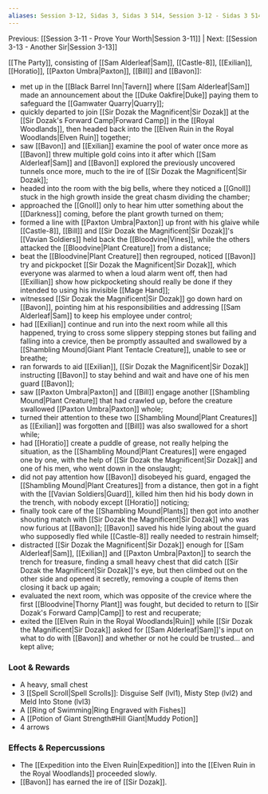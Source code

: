 ```yaml
---
aliases: Session 3-12, Sidas 3, Sidas 3 514, Session 3-12 - Sidas 3 514, Session 3-12 - Sidas 3 514 - Rebellion
---
```

Previous: [[Session 3-11 - Prove Your Worth|Session 3-11]] | Next: [[Session 3-13 - Another Sir|Session 3-13]]

[[The Party]], consisting of [[Sam Alderleaf|Sam]], [[Castle-8]], [[Exilian]], [[Horatio]], [[Paxton Umbra|Paxton]], [[Bill]] and [[Bavon]]:

- met up in the [[Black Barrel Inn|Tavern]] where [[Sam Alderleaf|Sam]] made an announcement about the [[Duke Oakfire|Duke]] paying them to safeguard the [[Gamwater Quarry|Quarry]];
- quickly departed to join [[Sir Dozak the Magnificent|Sir Dozak]] at the [[Sir Dozak's Forward Camp|Forward Camp]] in the [[Royal Woodlands]], then headed back into the [[Elven Ruin in the Royal Woodlands|Elven Ruin]] together;
- saw [[Bavon]] and [[Exilian]] examine the pool of water once more as [[Bavon]] threw multiple gold coins into it after which [[Sam Alderleaf|Sam]] and [[Bavon]] explored the previously uncovered tunnels once more, much to the ire of [[Sir Dozak the Magnificent|Sir Dozak]];
- headed into the room with the big bells, where they noticed a [[Gnoll]] stuck in the high growth inside the great chasm dividing the chamber;
- approached the [[Gnoll]] only to hear him utter something about the [[Darkness]] coming, before the plant growth turned on them;
- formed a line with [[Paxton Umbra|Paxton]] up front with his glaive while [[Castle-8]], [[Bill]] and [[Sir Dozak the Magnificent|Sir Dozak]]'s [[Vavian Soldiers]] held back the [[Bloodvine|Vines]], while the others attacked the [[Bloodvine|Plant Creature]] from a distance;
- beat the [[Bloodvine|Plant Creature]] then regrouped, noticed [[Bavon]] try and pickpocket [[Sir Dozak the Magnificent|Sir Dozak]], which everyone was alarmed to when a loud alarm went off, then had [[Exillian]] show how pickpocketing should really be done if they intended to using his invisible [[Mage Hand]];
- witnessed [[Sir Dozak the Magnificent|Sir Dozak]] go down hard on [[Bavon]], pointing him at his responsibilities and addressing [[Sam Alderleaf|Sam]] to keep his employee under control;
- had [[Exilian]] continue and run into the next room while all this happened, trying to cross some slippery stepping stones but failing and falling into a crevice, then be promptly assaulted and swallowed by a [[Shambling Mound|Giant Plant Tentacle Creature]], unable to see or breathe;
- ran forwards to aid [[Exilian]], [[Sir Dozak the Magnificent|Sir Dozak]] instructing [[Bavon]] to stay behind and wait and have one of his men guard [[Bavon]];
- saw [[Paxton Umbra|Paxton]] and [[Bill]] engage another [[Shambling Mound|Plant Creature]] that had crawled up, before the creature swallowed [[Paxton Umbra|Paxton]] whole;
- turned their attention to these two [[Shambling Mound|Plant Creatures]] as [[Exilian]] was forgotten and [[Bill]] was also swallowed for a short while;
- had [[Horatio]] create a puddle of grease, not really helping the situation, as the [[Shambling Mound|Plant Creatures]] were engaged one by one, with the help of [[Sir Dozak the Magnificent|Sir Dozak]] and one of his men, who went down in the onslaught;
- did not pay attention how [[Bavon]] disobeyed his guard, engaged the [[Shambling Mound|Plant Creatures]] from a distance, then got in a fight with the [[Vavian Soldiers|Guard]], killed him then hid his body down in the trench, with nobody except [[Horatio]] noticing;
- finally took care of the [[Shambling Mound|Plants]] then got into another shouting match with [[Sir Dozak the Magnificent|Sir Dozak]] who was now furious at [[Bavon]]; [[Bavon]] saved his hide lying about the guard who supposedly fled while [[Castle-8]] really needed to restrain himself;
- distracted [[Sir Dozak the Magnificent|Sir Dozak]] enough for [[Sam Alderleaf|Sam]], [[Exilian]] and [[Paxton Umbra|Paxton]] to search the trench for treasure, finding a small heavy chest that did catch [[Sir Dozak the Magnificent|Sir Dozak]]'s eye, but then climbed out on the other side and opened it secretly, removing a couple of items then closing it back up again;
- evaluated the next room, which was opposite of the crevice where the first [[Bloodvine|Thorny Plant]] was fought, but decided to return to [[Sir Dozak's Forward Camp|Camp]] to rest and recuperate;
- exited the [[Elven Ruin in the Royal Woodlands|Ruin]] while [[Sir Dozak the Magnificent|Sir Dozak]] asked for [[Sam Alderleaf|Sam]]'s input on what to do with [[Bavon]] and whether or not he could be trusted... and kept alive;

### Loot & Rewards
- A heavy, small chest
- 3 [[Spell Scroll|Spell Scrolls]]: Disguise Self (lvl1), Misty Step (lvl2) and Meld Into Stone (lvl3)
- A [[Ring of Swimming|Ring Engraved with Fishes]]
- A [[Potion of Giant Strength#Hill Giant|Muddy Potion]]
- 4 arrows

### Effects & Repercussions
- The [[Expedition into the Elven Ruin|Expedition]] into the [[Elven Ruin in the Royal Woodlands]] proceeded slowly.
- [[Bavon]] has earned the ire of [[Sir Dozak]].